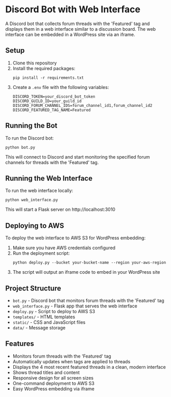 # Discord Bot with Web Interface

A Discord bot that collects forum threads with the 'Featured' tag and displays them in a web interface similar to a discussion board. The web interface can be embedded in a WordPress site via an iframe.

## Setup

1. Clone this repository
2. Install the required packages:
   ```
   pip install -r requirements.txt
   ```
3. Create a `.env` file with the following variables:
   ```
   DISCORD_TOKEN=your_discord_bot_token
   DISCORD_GUILD_ID=your_guild_id
   DISCORD_FORUM_CHANNEL_IDS=forum_channel_id1,forum_channel_id2
   DISCORD_FEATURED_TAG_NAME=Featured
   ```

## Running the Bot

To run the Discord bot:

```
python bot.py
```

This will connect to Discord and start monitoring the specified forum channels for threads with the 'Featured' tag.

## Running the Web Interface

To run the web interface locally:

```
python web_interface.py
```

This will start a Flask server on http://localhost:3010

## Deploying to AWS

To deploy the web interface to AWS S3 for WordPress embedding:

1. Make sure you have AWS credentials configured
2. Run the deployment script:
   ```
   python deploy.py --bucket your-bucket-name --region your-aws-region
   ```
3. The script will output an iframe code to embed in your WordPress site

## Project Structure

- `bot.py` - Discord bot that monitors forum threads with the 'Featured' tag
- `web_interface.py` - Flask app that serves the web interface
- `deploy.py` - Script to deploy to AWS S3
- `templates/` - HTML templates
- `static/` - CSS and JavaScript files
- `data/` - Message storage

## Features

- Monitors forum threads with the 'Featured' tag
- Automatically updates when tags are applied to threads
- Displays the 4 most recent featured threads in a clean, modern interface
- Shows thread titles and content
- Responsive design for all screen sizes
- One-command deployment to AWS S3
- Easy WordPress embedding via iframe
